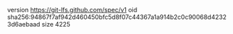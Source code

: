 version https://git-lfs.github.com/spec/v1
oid sha256:94867f7af942d460450bfc5d8f07c44367a1a914b2c0c90068d42323d6aebaad
size 4225
